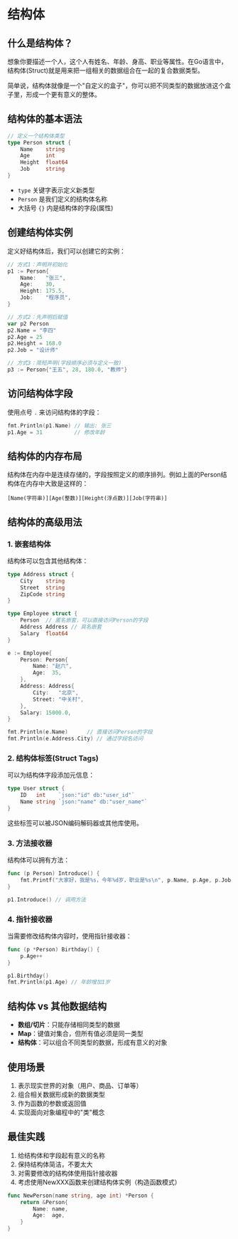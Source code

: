 # 结构体

## 什么是结构体？

想象你要描述一个人，这个人有姓名、年龄、身高、职业等属性。在Go语言中，结构体(Struct)就是用来把一组相关的数据组合在一起的复合数据类型。

简单说，结构体就像是一个"自定义的盒子"，你可以把不同类型的数据放进这个盒子里，形成一个更有意义的整体。

## 结构体的基本语法

```go
// 定义一个结构体类型
type Person struct {
    Name    string
    Age     int
    Height  float64
    Job     string
}
```

- `type` 关键字表示定义新类型
- `Person` 是我们定义的结构体名称
- 大括号 `{}` 内是结构体的字段(属性)

## 创建结构体实例

定义好结构体后，我们可以创建它的实例：

```go
// 方式1：声明并初始化
p1 := Person{
    Name:   "张三",
    Age:    30,
    Height: 175.5,
    Job:    "程序员",
}

// 方式2：先声明后赋值
var p2 Person
p2.Name = "李四"
p2.Age = 25
p2.Height = 168.0
p2.Job = "设计师"

// 方式3：简短声明(字段顺序必须与定义一致)
p3 := Person{"王五", 28, 180.0, "教师"}
```

## 访问结构体字段

使用点号 `.` 来访问结构体的字段：

```go
fmt.Println(p1.Name) // 输出: 张三
p1.Age = 31          // 修改年龄
```

## 结构体的内存布局

结构体在内存中是连续存储的，字段按照定义的顺序排列。例如上面的Person结构体在内存中大致是这样的：

```
[Name(字符串)][Age(整数)][Height(浮点数)][Job(字符串)]
```

## 结构体的高级用法

### 1. 嵌套结构体

结构体可以包含其他结构体：

```go
type Address struct {
    City    string
    Street  string
    ZipCode string
}

type Employee struct {
    Person  // 匿名嵌套，可以直接访问Person的字段
    Address Address // 具名嵌套
    Salary  float64
}

e := Employee{
    Person: Person{
        Name: "赵六",
        Age:  35,
    },
    Address: Address{
        City:   "北京",
        Street: "中关村",
    },
    Salary: 15000.0,
}

fmt.Println(e.Name)      // 直接访问Person的字段
fmt.Println(e.Address.City) // 通过字段名访问
```

### 2. 结构体标签(Struct Tags)

可以为结构体字段添加元信息：

```go
type User struct {
    ID   int    `json:"id" db:"user_id"`
    Name string `json:"name" db:"user_name"`
}
```

这些标签可以被JSON编码解码器或其他库使用。

### 3. 方法接收器

结构体可以拥有方法：

```go
func (p Person) Introduce() {
    fmt.Printf("大家好，我是%s，今年%d岁，职业是%s\n", p.Name, p.Age, p.Job)
}

p1.Introduce() // 调用方法
```

### 4. 指针接收器

当需要修改结构体内容时，使用指针接收器：

```go
func (p *Person) Birthday() {
    p.Age++
}

p1.Birthday()
fmt.Println(p1.Age) // 年龄增加1岁
```

## 结构体 vs 其他数据结构

- **数组/切片**：只能存储相同类型的数据
- **Map**：键值对集合，但所有值必须是同一类型
- **结构体**：可以组合不同类型的数据，形成有意义的对象

## 使用场景

1. 表示现实世界的对象（用户、商品、订单等）
2. 组合相关数据形成新的数据类型
3. 作为函数的参数或返回值
4. 实现面向对象编程中的"类"概念

## 最佳实践

1. 给结构体和字段起有意义的名称
2. 保持结构体简洁，不要太大
3. 对需要修改的结构体使用指针接收器
4. 考虑使用NewXXX函数来创建结构体实例（构造函数模式）

```go
func NewPerson(name string, age int) *Person {
    return &Person{
        Name: name,
        Age:  age,
    }
}
```
